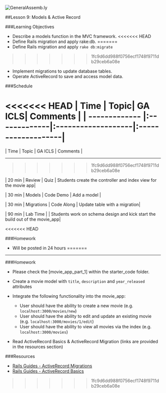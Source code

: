 
![GeneralAssemb.ly](../assets/ICL_icons/instr_agenda.png)

##Lesson 9: Models & Active Record

###Learning Objectives


- Describe a models function in the MVC framework.
<<<<<<< HEAD
- Define Rails migration and apply rake:db.
=======
- Define Rails migration and apply `rake db:migrate`
>>>>>>> 1fc9d6dd988f0756ecf1748f9711db29ceb6a08e
- Implement migrations to update database tables.
- Operate ActiveRecord to save and access model data.


###Schedule


<<<<<<< HEAD
| Time        | Topic| GA ICLS| Comments |
| ------------- |:-------------|:-------------------|:-------------------|
=======
| Time | Topic | GA ICLS | Comments |
******
>>>>>>> 1fc9d6dd988f0756ecf1748f9711db29ceb6a08e

| 20 min | Review | Quiz | Students create the controller and index view for the movie app|

| 30 min | Models | Code Demo  | Add a model |

| 30 min | Migrations | Code Along | Update table with a migration|

| 90 min | Lab Time | | Students work on schema design and kick start the build out of the movie_app|

<<<<<<< HEAD

###Homework

* Will be posted in 24 hours
=======
*******

###Homework

* Please check the [movie_app_part_1] within the starter_code folder.
* Create a movie model with `title`, `description` and `year_released` attributes
* Integrate the following functionality into the movie_app:
  - User should have the ability to create a new movie (e.g. `localhost:3000/movies/new`)
  -	User should have the ability to edit and update an existing movie (e.g. `localhost:3000/movies/1/edit`)
  - User should have the ability to view all movies via the index (e.g. `localhost:3000/movies`)

* Read ActiveRecord Basics & ActiveRecord Migration (links are provided in the resources section)

###Resources

* [Rails Guides - ActiveRecord Migrations](http://edgeguides.rubyonrails.org/active_record_migrations.html)
* [Rails Guides - ActiveRecord Basics](http://edgeguides.rubyonrails.org/active_record_basics.html)
>>>>>>> 1fc9d6dd988f0756ecf1748f9711db29ceb6a08e
